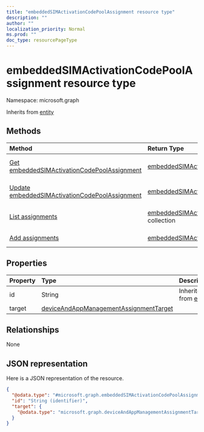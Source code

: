 ```yaml
---
title: "embeddedSIMActivationCodePoolAssignment resource type"
description: ""
author: ""
localization_priority: Normal
ms.prod: ""
doc_type: resourcePageType
---
```


# embeddedSIMActivationCodePoolAssignment resource type


Namespace: microsoft.graph




Inherits from [entity](../resources/entity.md)

## Methods
|Method|Return Type|Description|
|:---|:---|:---|
|[Get embeddedSIMActivationCodePoolAssignment](../api/embeddedsimactivationcodepoolassignment-get.md)|[embeddedSIMActivationCodePoolAssignment](../resources/embeddedsimactivationcodepoolassignment.md)|Read properties and relationships of the [embeddedSIMActivationCodePoolAssignment](../resources/embeddedsimactivationcodepoolassignment.md) object.|
|[Update embeddedSIMActivationCodePoolAssignment](../api/embeddedsimactivationcodepoolassignment-update.md)|[embeddedSIMActivationCodePoolAssignment](../resources/embeddedsimactivationcodepoolassignment.md)|Update the properties of a [embeddedSIMActivationCodePoolAssignment](../resources/embeddedsimactivationcodepoolassignment.md) object.|
|[List assignments](../api/embeddedsimactivationcodepool-list-assignments.md)|[embeddedSIMActivationCodePoolAssignment](../resources/embeddedsimactivationcodepoolassignment.md) collection|Get the embeddedSIMActivationCodePoolAssignments from the assignments navigation property.|
|[Add assignments](../api/embeddedsimactivationcodepool-post-assignments.md)|[embeddedSIMActivationCodePoolAssignment](../resources/embeddedsimactivationcodepoolassignment.md)|Add assignments by posting to the assignments collection.|

## Properties
|Property|Type|Description|
|:---|:---|:---|
|id|String| Inherited from [entity](../resources/entity.md)|
|target|[deviceAndAppManagementAssignmentTarget](../resources/deviceandappmanagementassignmenttarget.md)||

## Relationships
None

## JSON representation
Here is a JSON representation of the resource.
<!-- {
  "blockType": "resource",
  "keyProperty": "id",
  "@odata.type": "microsoft.graph.embeddedSIMActivationCodePoolAssignment",
  "baseType": "microsoft.graph.entity",
  "openType": false
}
-->
``` json
{
  "@odata.type": "#microsoft.graph.embeddedSIMActivationCodePoolAssignment",
  "id": "String (identifier)",
  "target": {
    "@odata.type": "microsoft.graph.deviceAndAppManagementAssignmentTarget"
  }
}
```

